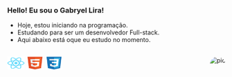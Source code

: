 ### Hello! Eu sou o Gabryel Lira!

- Hoje, estou iniciando na programação.
- Estudando para ser um desenvolvedor Full-stack.
- Aqui abaixo está oque eu estudo no momento.

<div style="display: inline_block"><br>
  <img align="center" alt="React" height="30" width="40" src="https://raw.githubusercontent.com/devicons/devicon/master/icons/react/react-original.svg">
  <img align="center" alt="HTML" height="30" width="40" src="https://raw.githubusercontent.com/devicons/devicon/master/icons/html5/html5-original.svg">
  <img align="center" alt="CSS" height="30" width="40" src="https://raw.githubusercontent.com/devicons/devicon/master/icons/css3/css3-original.svg">
 <img align="right" alt="pic" height="150" style="border-radius:50px;" src="https://i.picasion.com/pic92/4d58e2123cff1c454b5991a34c7b3a8c.gif">
  </div>
  
  
